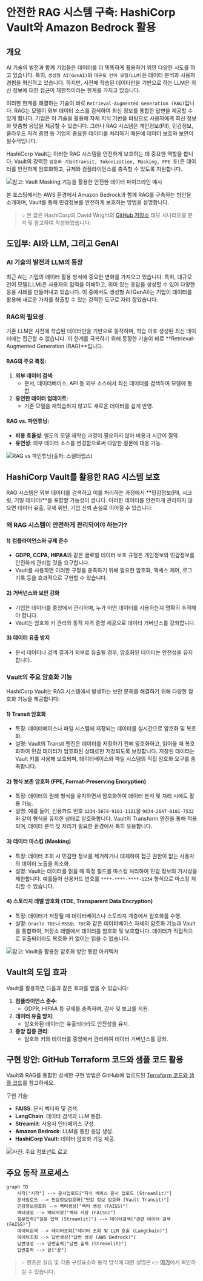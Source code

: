 # 안전한 RAG 시스템 구축: HashiCorp Vault와 Amazon Bedrock 활용

## 개요

AI 기술의 발전과 함께 기업들은 데이터를 더 똑똑하게 활용하기 위한 다양한 시도를 하고 있습니다. 특히, `생성형 AI(GenAI)`와 `대규모 언어 모델(LLM)`은 데이터 분석과 사용자 경험을 혁신하고 있습니다. 하지만, 사전에 학습된 데이터만을 기반으로 하는 LLM은 최신 정보에 대한 접근이 제한적이라는 한계를 가지고 있습니다.

이러한 한계를 해결하는 기술이 바로 `Retrieval-Augmented Generation (RAG)`입니다. RAG는 모델이 외부 데이터 소스를 검색하여 최신 정보를 통합한 답변을 제공할 수 있게 합니다. 기업은 이 기술을 활용해 자체 지식 기반을 바탕으로 사용자에게 최신 정보와 맞춤형 응답을 제공할 수 있습니다. 그러나 RAG 시스템은 개인정보(PII), 민감정보, 클라우드 자격 증명 등 기업의 중요한 데이터를 처리하기 때문에 데이터 보호와 보안이 필수적입니다.

HashiCorp Vault는 이러한 RAG 시스템을 안전하게 보호하는 데 중요한 역할을 합니다. Vault의 강력한 `암호화 기능(Transit, Tokenization, Masking, FPE 등)`은 데이터를 안전하게 암호화하고, 규제와 컴플라이언스를 충족할 수 있도록 지원합니다. 

![참고: Vault Masking 기능을 활용한 안전한 데이터 파이프라인 예시](./image/rag.png)

본 포스팅에서는 AWS 환경에서 Amazon Bedrock과 함께 RAG를 구축하는 방안을 소개하며, Vault를 통해 민감정보를 안전하게 보호하는 방법을 설명합니다.

> 💡 본 글은 HashiCorp의 David Wright의 [GitHub 저장소](https://github.com/dawright22/aws-rag-terraform-deployment-demo) 데모 시나리오를 분석 및 참고하여 작성되었습니다.

## 도입부: AI와 LLM, 그리고 GenAI

### AI 기술의 발전과 LLM의 등장
최근 AI는 기업의 데이터 활용 방식에 중요한 변화를 가져오고 있습니다. 특히, 대규모 언어 모델(LLM)은 사용자의 입력을 이해하고, 의미 있는 응답을 생성할 수 있어 다양한 응용 사례를 만들어내고 있습니다. 이 중에서도 생성형 AI(GenAI)는 기업이 데이터를 활용해 새로운 가치를 창출할 수 있는 강력한 도구로 자리 잡았습니다.

### RAG의 필요성
기존 LLM은 사전에 학습된 데이터만을 기반으로 동작하며, 학습 이후 생성된 최신 데이터에는 접근할 수 없습니다. 이 한계를 극복하기 위해 등장한 기술이 바로 **Retrieval-Augmented Generation (RAG)**입니다.

#### RAG의 주요 특징:
1. **외부 데이터 검색**:
   - 문서, 데이터베이스, API 등 외부 소스에서 최신 데이터를 검색하여 모델에 통합.
2. **유연한 데이터 업데이트**:
   - 기존 모델을 재학습하지 않고도 새로운 데이터를 쉽게 반영.

#### RAG vs. 파인튜닝:
- **비용 효율성**: 별도의 모델 재학습 과정이 필요하지 않아 비용과 시간이 절약.
- **유연성**: 외부 데이터 소스를 변경함으로써 다양한 질문에 대응 가능.

![RAG vs 파인튜닝(출처: 스켈터랩스)](./image/rag-finetuning.png)

## HashiCorp Vault를 활용한 RAG 시스템 보호

RAG 시스템은 외부 데이터를 검색하고 이를 처리하는 과정에서 **민감정보(PII, 시크릿, 기밀 데이터)**를 포함할 가능성이 큽니다. 이러한 데이터를 안전하게 관리하지 않으면 데이터 유출, 규제 위반, 기업 신뢰 손실로 이어질 수 있습니다.

### 왜 RAG 시스템이 안전하게 관리되어야 하는가?
#### 1) **컴플라이언스와 규제 준수**
- **GDPR, CCPA, HIPAA**와 같은 글로벌 데이터 보호 규정은 개인정보와 민감정보를 안전하게 관리할 것을 요구합니다.
- Vault를 사용하면 이러한 규정을 충족하기 위해 필요한 암호화, 액세스 제어, 로그 기록 등을 효과적으로 구현할 수 있습니다.

#### 2) **거버넌스와 보안 강화**
- 기업은 데이터를 중앙에서 관리하며, 누가 어떤 데이터를 사용하는지 명확히 추적해야 합니다.
- Vault는 암호화 키 관리와 동적 자격 증명 제공으로 데이터 거버넌스를 강화합니다.

#### 3) **데이터 유출 방지**
- 문서 데이터나 검색 결과가 외부로 유출될 경우, 암호화된 데이터는 안전성을 유지합니다.

### Vault의 주요 암호화 기능

HashiCorp Vault는 RAG 시스템에서 발생하는 보안 문제를 해결하기 위해 다양한 암호화 기능을 제공합니다:

#### 1) Transit 암호화
- 특징: 데이터베이스나 파일 시스템에 저장되는 데이터를 실시간으로 암호화 및 복호화.
- 설명: Vault의 Transit 엔진은 데이터를 저장하기 전에 암호화하고, 읽어올 때 복호화하여 민감 데이터가 암호화된 상태로만 저장되도록 보장합니다. 저장된 데이터는 Vault 키를 사용해 보호되며, 데이터베이스와 파일 시스템의 직접 암호화 요구를 충족합니다.


#### 2) 형식 보존 암호화 (FPE, Format-Preserving Encryption)
- 특징: 데이터의 원래 형식을 유지하면서 암호화하여 데이터 분석 및 처리 시에도 활용 가능.
- 설명: 예를 들어, 신용카드 번호 `1234-5678-9101-1121`을 `9834-2647-8101-7532`와 같이 형식을 유지한 상태로 암호화합니다. Vault의 Transform 엔진을 통해 적용되며, 데이터 분석 및 처리가 필요한 환경에서 특히 유용합니다.


#### 3) 데이터 마스킹 (Masking)
- 특징: 데이터 조회 시 민감한 정보를 제거하거나 대체하여 접근 권한이 없는 사용자의 데이터 노출을 최소화.
- 설명: Vault는 데이터를 읽을 때 특정 필드를 마스킹 처리하여 민감 정보의 가시성을 제한합니다. 예를들어 신용카드 번호를 `****-****-****-1234` 형식으로 마스킹 처리할 수 있습니다.


#### 4) 스토리지 레벨 암호화 (TDE, Transparent Data Encryption)
- 특징: 데이터가 저장될 때 데이터베이스나 스토리지 계층에서 암호화를 수행.
- 설명: `Oracle TDE`나 `MSSQL TDE`와 같은 데이터베이스 자체의 암호화 기능과 Vault를 통합하여, 저장소 레벨에서 데이터를 암호화 및 보호합니다. 데이터가 직접적으로 유출되더라도 복호화 키 없이는 읽을 수 없습니다.

![참고: Vault을 활용한 암호화 방안 통합 아키텍처](./image/encryption_architecture.png)

## Vault의 도입 효과
Vault를 활용하면 다음과 같은 효과를 얻을 수 있습니다:
1. **컴플라이언스 준수**:
   - GDPR, HIPAA 등 규제를 충족하며, 감사 및 보고를 지원.
2. **데이터 유출 방지**:
   - 암호화된 데이터는 유출되더라도 안전성을 유지.
3. **중앙 집중 관리**:
   - 암호화 키와 데이터를 중앙에서 관리하여 데이터 거버넌스를 강화.

## 구현 방안: GitHub Terraform 코드와 샘플 코드 활용

Vault와 RAG를 통합한 상세한 구현 방법은 GitHub에 업로드된 [Terraform 코드와 샘플 코드](https://github.com/hyungwook0221/aws-rag-terraform-deployment-demo)를 참고하세요.

구현 기술:
- **FAISS**: 문서 벡터화 및 검색.
- **LangChain**: 데이터 검색과 LLM 통합.
- **Streamlit**: 사용자 인터페이스 구성.
- **Amazon Bedrock**: LLM을 통한 응답 생성.
- **HashiCorp Vault**: 데이터 암호화 기능 제공.

![사진: 주요 컴포넌트 로고](./image/component.png)

## 주요 동작 프로세스
```mermaid
graph TD
    시작["시작"] --> 문서업로드["지식 베이스 문서 업로드 (Streamlit)"]
    문서업로드 --> 민감정보암호화["민감 정보 암호화 (Vault Transit)"]
    민감정보암호화 --> 벡터생성["벡터 생성 (FAISS)"]
    벡터생성 --> 벡터저장["벡터 저장 (FAISS)"]
    질문입력["질문 입력 (Streamlit)"] --> 데이터검색["관련 데이터 검색 (FAISS)"]
    데이터검색 --> 데이터조회["데이터 조회 및 LLM 호출 (LangChain)"]
    데이터조회 --> 답변생성["답변 생성 (AWS Bedrock)"]
    답변생성 --> 답변출력["답변 출력 (Streamlit)"]
    답변출력 --> 끝["끝"]
```

> 💡 핸즈온 실습 및 각종 구성요소와 동작 방식에 대한 설명은 👉 [여기](https://github.com/hyungwook0221/aws-rag-terraform-deployment-demo)에서 확인하실 수 있습니다.